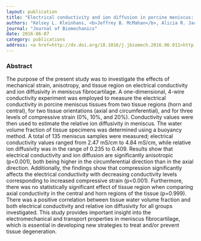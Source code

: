 ```yaml
---
layout: publication
title: "Electrical conductivity and ion diffusion in porcine meniscus: effects of strain, anisotropy, and tissue region"
authors: "Kelsey L. Kleinhans, <b>Jeffrey B. McMahan</b>, Alicia R. Jackson"
journal: "Journal of Biomechanics"
date: 2016-06-07
category: publications
address: <a href=http://dx.doi.org/10.1016/j.jbiomech.2016.06.011>http://dx.doi.org/10.1016/j.jbiomech.2016.06.011</a>
---
```

<h3> Abstract </h3>

<p>The purpose of the present study was to investigate the effects of mechanical strain, anisotropy, and tissue region on electrical conductivity and ion diffusivity in meniscus fibrocartilage. A one-dimensional, 4-wire conductivity experiment was employed to measure the electrical conductivity in porcine meniscus tissues from two tissue regions (horn and central), for two tissue orientations (axial and circumferential), and for three levels of compressive strain (0%, 10%, and 20%). Conductivity values were then used to estimate the relative ion diffusivity in meniscus. The water volume fraction of tissue specimens was determined using a buoyancy method. A total of 135 meniscus samples were measured; electrical conductivity values ranged from 2.47 mS/cm to 4.84 mS/cm, while relative ion diffusivity was in the range of 0.235 to 0.409. Results show that electrical conductivity and ion diffusion are significantly anisotropic (p<0.001), both being higher in the circumferential direction than in the axial direction. Additionally, the findings show that compression significantly affects the electrical conductivity with decreasing conductivity levels corresponding to increased compressive strain (p<0.001). Furthermore, there was no statistically significant effect of tissue region when comparing axial conductivity in the central and horn regions of the tissue (p=0.999). There was a positive correlation between tissue water volume fraction and both electrical conductivity and relative ion diffusivity for all groups investigated. This study provides important insight into the electromechanical and transport properties in meniscus fibrocartilage, which is essential in developing new strategies to treat and/or prevent tissue degeneration. </p>
